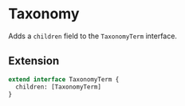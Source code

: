# Taxonomy

Adds a `children` field to the `TaxonomyTerm` interface.

## Extension

```graphql
extend interface TaxonomyTerm {
  children: [TaxonomyTerm]
}
```
